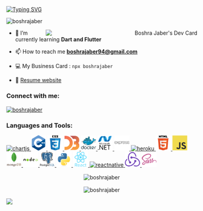 [![Typing SVG](https://readme-typing-svg.herokuapp.com?font=Roboto+Slab&duration=6000&color=4D1928&background=E5F9FF00&center=true&vCenter=true&multiline=true&width=450&height=60&lines=Hi+%F0%9F%91%8B%2C+I'm+Boshra+Jaber;A+passionate+Full-Stack+Developer+%2FInstructor)](https://git.io/typing-svg)

 
<p align="left"> <img src="https://komarev.com/ghpvc/?username=boshrajaber&label=Profile%20views&color=0e75b6&style=flat" alt="boshrajaber" /> </p>


 <a  align="right" href="https://app.daily.dev/BoshraJaber"><img align="right" src="https://api.daily.dev/devcards/fb1ac408e9414da6a7a120477aa59bac.png?r=gjx" width="400" alt="Boshra Jaber's Dev Card"/></a>



- 🌱 I’m currently learning **Dart and Flutter**

- 📫 How to reach me **boshrajaber94@gmail.com**

- 💻 My Business Card : `npx boshrajaber`

- 📜 [Resume website](https://boshrajaber.github.io/Boshra-Jaber-Resume/)
 

 

<h3 >Connect with me:</h3>
<p>
<a href="https://www.linkedin.com/in/boshra-jaber/" target="blank"><img align="center" src="https://raw.githubusercontent.com/rahuldkjain/github-profile-readme-generator/master/src/images/icons/Social/linked-in-alt.svg" alt="boshrajaber" height="30" width="40" /></a>
</p>
 
 
<h3 align="left">Languages and Tools:</h3>
<p align="left"> <a href="https://www.chartjs.org" target="_blank"> <img src="https://www.chartjs.org/media/logo-title.svg" alt="chartjs" width="40" height="40"/> </a> <a href="https://www.w3schools.com/cpp/" target="_blank"> <img src="https://raw.githubusercontent.com/devicons/devicon/master/icons/cplusplus/cplusplus-original.svg" alt="cplusplus" width="40" height="40"/> </a> <a href="https://www.w3schools.com/css/" target="_blank"> <img src="https://raw.githubusercontent.com/devicons/devicon/master/icons/css3/css3-original-wordmark.svg" alt="css3" width="40" height="40"/> </a> <a href="https://d3js.org/" target="_blank"> <img src="https://raw.githubusercontent.com/devicons/devicon/master/icons/d3js/d3js-original.svg" alt="d3js" width="40" height="40"/> </a> <a href="https://www.docker.com/" target="_blank"> <img src="https://raw.githubusercontent.com/devicons/devicon/master/icons/docker/docker-original-wordmark.svg" alt="docker" width="40" height="40"/> </a> <a href="https://dotnet.microsoft.com/" target="_blank"> <img src="https://raw.githubusercontent.com/devicons/devicon/master/icons/dot-net/dot-net-original-wordmark.svg" alt="dotnet" width="40" height="40"/> </a> <a href="https://expressjs.com" target="_blank"> <img src="https://raw.githubusercontent.com/devicons/devicon/master/icons/express/express-original-wordmark.svg" alt="express" width="40" height="40"/> </a> <a href="https://heroku.com" target="_blank"> <img src="https://www.vectorlogo.zone/logos/heroku/heroku-icon.svg" alt="heroku" width="40" height="40"/> </a> <a href="https://www.w3.org/html/" target="_blank"> <img src="https://raw.githubusercontent.com/devicons/devicon/master/icons/html5/html5-original-wordmark.svg" alt="html5" width="40" height="40"/> </a> <a href="https://developer.mozilla.org/en-US/docs/Web/JavaScript" target="_blank"> <img src="https://raw.githubusercontent.com/devicons/devicon/master/icons/javascript/javascript-original.svg" alt="javascript" width="40" height="40"/> </a> <a href="https://www.mongodb.com/" target="_blank"> <img src="https://raw.githubusercontent.com/devicons/devicon/master/icons/mongodb/mongodb-original-wordmark.svg" alt="mongodb" width="40" height="40"/> </a> <a href="https://nodejs.org" target="_blank"> <img src="https://raw.githubusercontent.com/devicons/devicon/master/icons/nodejs/nodejs-original-wordmark.svg" alt="nodejs" width="40" height="40"/> </a> <a href="https://www.postgresql.org" target="_blank"> <img src="https://raw.githubusercontent.com/devicons/devicon/master/icons/postgresql/postgresql-original-wordmark.svg" alt="postgresql" width="40" height="40"/> </a> <a href="https://www.python.org" target="_blank"> <img src="https://raw.githubusercontent.com/devicons/devicon/master/icons/python/python-original.svg" alt="python" width="40" height="40"/> </a> <a href="https://reactjs.org/" target="_blank"> <img src="https://raw.githubusercontent.com/devicons/devicon/master/icons/react/react-original-wordmark.svg" alt="react" width="40" height="40"/> </a> <a href="https://reactnative.dev/" target="_blank"> <img src="https://reactnative.dev/img/header_logo.svg" alt="reactnative" width="40" height="40"/> </a> <a href="https://redux.js.org" target="_blank"> <img src="https://raw.githubusercontent.com/devicons/devicon/master/icons/redux/redux-original.svg" alt="redux" width="40" height="40"/> </a> <a href="https://sass-lang.com" target="_blank"> <img src="https://raw.githubusercontent.com/devicons/devicon/master/icons/sass/sass-original.svg" alt="sass" width="40" height="40"/> </a> </p>



<p align="center"><img align="center" src="https://github-readme-stats.vercel.app/api/top-langs?username=boshrajaber&count_private=true&show_icons=true&locale=en&layout=compact&langs_count=10" alt="boshrajaber" /></p>

<p align="center"><img align="center" src="https://github-readme-streak-stats.herokuapp.com/?user=boshrajaber&" alt="boshrajaber" /></p>


<!-- 
### ✍️Random Dev Quote
![](https://quotes-github-readme.vercel.app/api?type=horizontal&theme=dark)

### 😂Random Dev Meme
<img src="https://random-memer.herokuapp.com/" width="512px"/> -->


<!--START_SECTION:waka-->
<!--END_SECTION:waka-->


<!-- ![GitHub Snake Light](dist/github-contribution-grid-snake.svg) -->
![](dist/github-contribution-grid-snake-dark.svg?palette=github-dark)
<!-- ![](dist/ocean.gif?color_snake=orange&color_dots=#bfd6f6,#8dbdff,#64a1f4,#4b91f1,#3c7dd9) -->

         
          
          

